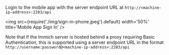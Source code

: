 Login to the mobile app with the server endpoint URL at `http://<machine-ip-address>:2283/api`

<img src={require('./img/sign-in-phone.jpeg').default} width='50%' title='Mobile App Sign In' />

Note that if the Immich server is hosted behind a proxy requiring Basic Authentication, this is supported using a server endpoint URL in the format `http://username:password@<machine-ip-address>:2283/api`
